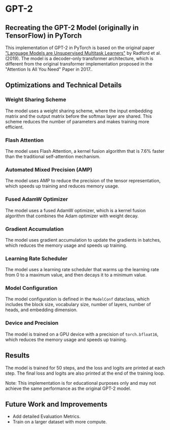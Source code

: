 # GPT-2
## Recreating the GPT-2 Model (originally in TensorFlow) in PyTorch
This implementation of GPT-2 in PyTorch is based on the original paper ["Language Models are Unsupervised Multitask Learners"](https://d4mucfpksywv.cloudfront.net/better-language-models/language_models_are_unsupervised_multitask_learners.pdf) by Radford et al. (2019). The model is a decoder-only transformer architecture, which is different from the original transformer implementation proposed in the "Attention Is All You Need" Paper in 2017..

## Optimizations and Technical Details

### Weight Sharing Scheme
The model uses a weight sharing scheme, where the input embedding matrix and the output matrix before the softmax layer are shared. This scheme reduces the number of parameters and makes training more efficient.

### Flash Attention
The model uses Flash Attention, a kernel fusion algorithm that is 7.6% faster than the traditional self-attention mechanism.

### Automated Mixed Precision (AMP)
The model uses AMP to reduce the precision of the tensor representation, which speeds up training and reduces memory usage.

### Fused AdamW Optimizer
The model uses a fused AdamW optimizer, which is a kernel fusion algorithm that combines the Adam optimizer with weight decay.

### Gradient Accumulation
The model uses gradient accumulation to update the gradients in batches, which reduces the memory usage and speeds up training.

### Learning Rate Scheduler
The model uses a learning rate scheduler that warms up the learning rate from 0 to a maximum value, and then decays it to a minimum value.

### Model Configuration
The model configuration is defined in the `ModelConf` dataclass, which includes the block size, vocabulary size, number of layers, number of heads, and embedding dimension.

### Device and Precision
The model is trained on a GPU device with a precision of `torch.bfloat16`, which reduces the memory usage and speeds up training.

## Results
The model is trained for 50 steps, and the loss and logits are printed at each step. The final loss and logits are also printed at the end of the training loop.

Note: This implementation is for educational purposes only and may not achieve the same performance as the original GPT-2 model.

## Future Work and Improvements
- Add detailed Evaluation Metrics.
- Train on a larger dataset with more compute.
